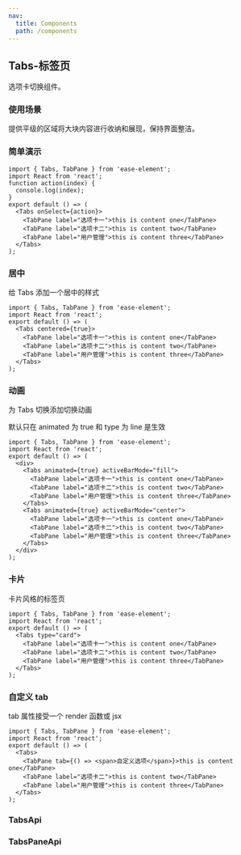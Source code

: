```yaml
---
nav:
  title: Components
  path: /components
---
```


## Tabs-标签页

选项卡切换组件。

### 使用场景

提供平级的区域将大块内容进行收纳和展现，保持界面整洁。

### 简单演示

```tsx
import { Tabs, TabPane } from 'ease-element';
import React from 'react';
function action(index) {
  console.log(index);
}
export default () => (
  <Tabs onSelect={action}>
    <TabPane label="选项卡一">this is content one</TabPane>
    <TabPane label="选项卡二">this is content two</TabPane>
    <TabPane label="用户管理">this is content three</TabPane>
  </Tabs>
);
```

### 居中

给 Tabs 添加一个居中的样式

```tsx
import { Tabs, TabPane } from 'ease-element';
import React from 'react';
export default () => (
  <Tabs centered={true}>
    <TabPane label="选项卡一">this is content one</TabPane>
    <TabPane label="选项卡二">this is content two</TabPane>
    <TabPane label="用户管理">this is content three</TabPane>
  </Tabs>
);
```

### 动画

为 Tabs 切换添加切换动画

默认只在 animated 为 true 和 type 为 line 是生效

```tsx
import { Tabs, TabPane } from 'ease-element';
import React from 'react';
export default () => (
  <div>
    <Tabs animated={true} activeBarMode="fill">
      <TabPane label="选项卡一">this is content one</TabPane>
      <TabPane label="选项卡二">this is content two</TabPane>
      <TabPane label="用户管理">this is content three</TabPane>
    </Tabs>
    <Tabs animated={true} activeBarMode="center">
      <TabPane label="选项卡一">this is content one</TabPane>
      <TabPane label="选项卡二">this is content two</TabPane>
      <TabPane label="用户管理">this is content three</TabPane>
    </Tabs>
  </div>
);
```

### 卡片

卡片风格的标签页

```tsx
import { Tabs, TabPane } from 'ease-element';
import React from 'react';
export default () => (
  <Tabs type="card">
    <TabPane label="选项卡一">this is content one</TabPane>
    <TabPane label="选项卡二">this is content two</TabPane>
    <TabPane label="用户管理">this is content three</TabPane>
  </Tabs>
);
```

### 自定义 tab

tab 属性接受一个 render 函数或 jsx

```tsx
import { Tabs, TabPane } from 'ease-element';
import React from 'react';
export default () => (
  <Tabs>
    <TabPane tab={() => <span>自定义选项</span>}>this is content one</TabPane>
    <TabPane label="选项卡二">this is content two</TabPane>
    <TabPane label="用户管理">this is content three</TabPane>
  </Tabs>
);
```

### TabsApi

<API hideTitle exports='["default"]' src="./Api.tsx"><API>

### TabsPaneApi

<API hideTitle  exports='["default"]' src="./tab-pane.tsx"><API>
